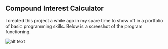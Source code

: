 ## Compound Interest Calculator

I created this project a while ago in my spare time to 
show off in a portfolio of basic programming skills. Below is
a screeshot of the program functioning.

![alt text](https://i.imgur.com/lTbpjor.png "Screenshot")

